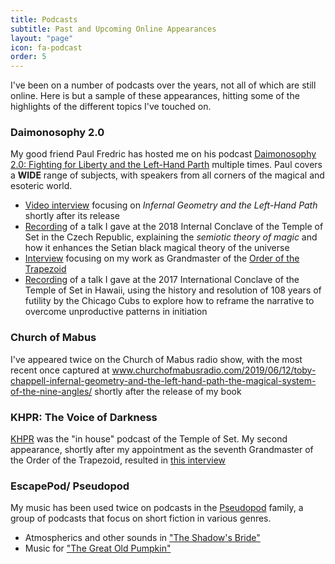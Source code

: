 ```yaml
---
title: Podcasts
subtitle: Past and Upcoming Online Appearances
layout: "page"
icon: fa-podcast
order: 5
---
```


I've been on a number of podcasts over the years, not all of which are still online. Here is but a sample of these appearances, hitting some of the highlights of the different topics I've touched on.

### Daimonosophy 2.0

My good friend Paul Fredric has hosted me on his podcast <a target="_blank" href="https://www.daimonosophy.com/">Daimonosophy 2.0: Fighting for Liberty and the Left-Hand Parth</a> multiple times. Paul covers a __WIDE__ range of subjects, with speakers from all corners of the magical and esoteric world.

* <a target="_blank" href="https://www.youtube.com/watch?v=1rtJg72AfeY">Video interview</a> focusing on _Infernal Geometry and the Left-Hand Path_ shortly after its release
* <a target="_blank" href="https://soundcloud.com/sakaki-4/ep-36-toby-chappel-on-operative-communication-and-the-lhp">Recording</a> of a talk I gave at the 2018 Internal Conclave of the Temple of Set in the Czech Republic, explaining the _semiotic theory of magic_ and how it enhances the Setian black magical theory of the universe
* <a target="_blank" href="https://soundcloud.com/sakaki-4/episode-8-toby-chappell-and-the-order-of-the-trapezoid">Interview</a> focusing on my work as Grandmaster of the <a target="_blank" href="http://www.trapezoid.org">Order of the Trapezoid</a>
* <a target="_blank" href="https://soundcloud.com/sakaki-4/episode-18-toby-chappell-and-reframing-the-narrative">Recording</a> of a talk I gave at the 2017 International Conclave of the Temple of Set in Hawaii, using the history and resolution of 108 years of futility by the Chicago Cubs to explore how to reframe the narrative to overcome unproductive patterns in initiation

### Church of Mabus

I've appeared twice on the Church of Mabus radio show, with the most recent once captured at <a target="_blank" href="https://www.churchofmabusradio.com/2019/06/12/toby-chappell-infernal-geometry-and-the-left-hand-path-the-magical-system-of-the-nine-angles/">www.churchofmabusradio.com/2019/06/12/toby-chappell-infernal-geometry-and-the-left-hand-path-the-magical-system-of-the-nine-angles/</a> shortly after the release of my book

### KHPR: The Voice of Darkness

<a target="_blank" href="http://khprvod.org">KHPR</a> was the "in house" podcast of the Temple of Set. My second appearance, shortly after my appointment as the seventh Grandmaster of the Order of the Trapezoid, resulted in <a target="_blank" href="http://khprvod.org/2016/08/khpr-013-the-order-of-the-trapezoid/">this interview</a>

### EscapePod/ Pseudopod

My music has been used twice on podcasts in the <a target="_blank" href="http://pseudopod.org">Pseudopod</a> family, a group of podcasts that focus on short fiction in various genres.

* Atmospherics and other sounds in <a target="_blank" href="http://pseudopod.org/2010/10/01/pseudopod-206-flash-on-the-borderlands-iv/">"The Shadow's Bride"</a>
* Music for <a target="_blank" href="http://escapepod.org/2005/10/27/ep025-the-great-old-pumpkin/">"The Great Old Pumpkin"</a>




